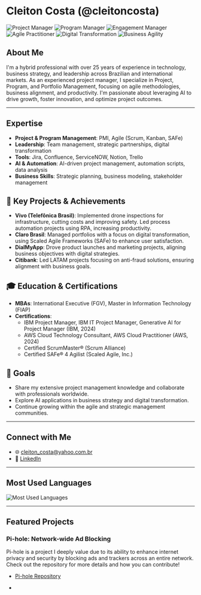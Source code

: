 # Cleiton Costa (@cleitoncosta) 

![Project Manager](https://img.shields.io/badge/Project_Manager-Expert-green)
![Program Manager](https://img.shields.io/badge/Program_Manager-Expert-orange)
![Engagement Manager](https://img.shields.io/badge/Engagement_Manager-Expert-blue)
![Agile Practitioner](https://img.shields.io/badge/Agile_Practitioner-Experienced-blue)
![Digital Transformation](https://img.shields.io/badge/Digital_Transformation-Leader-purple)
![Business Agility](https://img.shields.io/badge/Business_Agility-Agile_Champion-blueviolet)

## About Me
I'm a hybrid professional with over 25 years of experience in technology, business strategy, and leadership across Brazilian and international markets. As an experienced project manager, I specialize in Project, Program, and Portfolio Management, focusing on agile methodologies, business alignment, and productivity. I'm passionate about leveraging AI to drive growth, foster innovation, and optimize project outcomes.

---

## Expertise
- **Project & Program Management**: PMI, Agile (Scrum, Kanban, SAFe)
- **Leadership**: Team management, strategic partnerships, digital transformation
- **Tools**: Jira, Confluence, ServiceNOW, Notion, Trello
- **AI & Automation**: AI-driven project management, automation scripts, data analysis
- **Business Skills**: Strategic planning, business modeling, stakeholder management

## 🚀 Key Projects & Achievements
- **Vivo (Telefônica Brasil)**: Implemented drone inspections for infrastructure, cutting costs and improving safety. Led process automation projects using RPA, increasing productivity.
- **Claro Brasil**: Managed portfolios with a focus on digital transformation, using Scaled Agile Frameworks (SAFe) to enhance user satisfaction.
- **DialMyApp**: Drove product launches and marketing projects, aligning business objectives with digital strategies.
- **Citibank**: Led LATAM projects focusing on anti-fraud solutions, ensuring alignment with business goals.

## 🎓 Education & Certifications
- **MBAs**: International Executive (FGV), Master in Information Technology (FIAP)
- **Certifications**:
  - IBM Project Manager, IBM IT Project Manager, Generative AI for Project Manager (IBM, 2024)
  - AWS Cloud Technology Consultant, AWS Cloud Practitioner (AWS, 2024)
  - Certified ScrumMaster® (Scrum Alliance)
  - Certified SAFe® 4 Agilist (Scaled Agile, Inc.)

## 🎯 Goals
- Share my extensive project management knowledge and collaborate with professionals worldwide.
- Explore AI applications in business strategy and digital transformation.
- Continue growing within the agile and strategic management communities.

---

## Connect with Me
- 🌐 [cleiton_costa@yahoo.com.br](mailto:cleiton_costa@yahoo.com.br)
- 🔗 [LinkedIn](https://www.linkedin.com/in/cleitoncosta)

---

## Most Used Languages
![Most Used Languages](https://github-readme-stats.vercel.app/api/top-langs/?username=cleitoncosta&layout=compact&theme=radical)

---
## Featured Projects

### Pi-hole: Network-wide Ad Blocking
Pi-hole is a project I deeply value due to its ability to enhance internet privacy and security by blocking ads and trackers across an entire network. Check out the repository for more details and how you can contribute!
- [Pi-hole Repository](https://github.com/cleitoncostaa/pihole-adlists)

-

